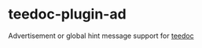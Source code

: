 teedoc-plugin-ad
====


Advertisement or global hint message support for [teedoc](https://github.com/Neutree/teedoc)



